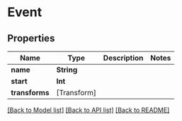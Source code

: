 # Event

## Properties
Name | Type | Description | Notes
------------ | ------------- | ------------- | -------------
**name** | **String** |  | 
**start** | **Int** |  | 
**transforms** | [Transform] |  | 

[[Back to Model list]](../README.md#documentation-for-models) [[Back to API list]](../README.md#documentation-for-api-endpoints) [[Back to README]](../README.md)


